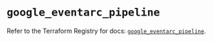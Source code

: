 # `google_eventarc_pipeline`

Refer to the Terraform Registry for docs: [`google_eventarc_pipeline`](https://registry.terraform.io/providers/hashicorp/google/6.34.0/docs/resources/eventarc_pipeline).
